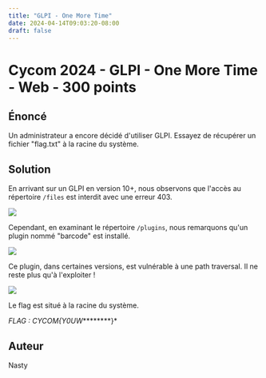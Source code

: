 ```yaml
---
title: "GLPI - One More Time"
date: 2024-04-14T09:03:20-08:00
draft: false
---
```


# Cycom 2024 - GLPI - One More Time - Web - 300 points

## Énoncé
Un administrateur a encore décidé d'utiliser GLPI. Essayez de récupérer un fichier "flag.txt" à la racine du système.

## Solution

En arrivant sur un GLPI en version 10+, nous observons que l'accès au répertoire `/files` est interdit avec une erreur 403.

![](/images/2024/009/01.png)

Cependant, en examinant le répertoire `/plugins`, nous remarquons qu'un plugin nommé "barcode" est installé.

![](/images/2024/009/02.png)

Ce plugin, dans certaines versions, est vulnérable à une path traversal. Il ne reste plus qu'à l'exploiter !

![](/images/2024/009/03.png)

Le flag est situé à la racine du système.

*FLAG : CYCOM{Y0UW*********}*

## Auteur

Nasty
